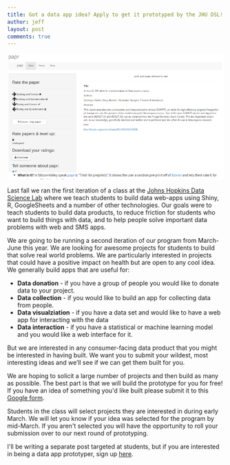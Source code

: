 ```yaml
---
title: Got a data app idea? Apply to get it prototyped by the JHU DSL!
author: jeff
layout: post
comments: true
---
```


![Get your app built](https://raw.githubusercontent.com/simplystats/simplystats.github.io/master/_images/papr.png)

Last fall we ran the first iteration of a class at the [Johns Hopkins Data Science Lab](http://jhudatascience.org/) where we teach students to build data web-apps using Shiny, R, GoogleSheets and a number of other technologies. Our goals were to teach students to build data products, to reduce friction for students who want to build things with data, and to help people solve important data problems with web and SMS apps. 

We are going to be running a second iteration of our program from March-June this year. We are looking for awesome projects for students to build that solve real world problems. We are particularly interested in projects that could have a positive impact on health but are open to any cool idea. We generally build apps that are useful for:

* __Data donation__ - if you have a group of people you would like to donate data to your project.
* __Data collection__ - if you would like to build an app for collecting data from people.
* __Data visualziation__ - if you have a data set and would like to have a web app for interacting with the data
* __Data interaction__ - if you have a statistical or machine learning model and you would like a web interface for it.

But we are interested in any consumer-facing data product that you might be interested in having built. We want you to submit your wildest, most interesting ideas and we’ll see if we can get them built for you.

We are hoping to solicit a large number of projects and then build as many as possible. The best part is that we will build the prototype for you for free! If you have an idea of something you'd like built please submit it to this [Google form](https://docs.google.com/forms/d/1UPl7h8_SLw4zNFl_I9li_8GN14gyAEtPHtwO8fJ232E/edit?usp=forms_home&ths=true). 

Students in the class will select projects they are interested in during early March. We will let you know if your idea was selected for the program by mid-March. If you aren't selected you will have the opportunity to roll your submission over to our next round of prototyping.  

I'll be writing a separate post targeted at students, but if you are interested in being a data app prototyper, sign up [here](http://jhudatascience.org/prototyping_students.html).
